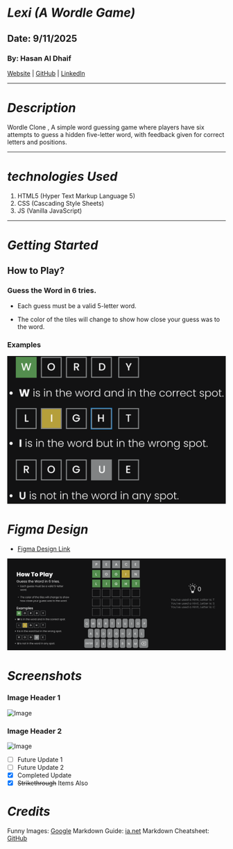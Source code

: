 # ***Lexi (A Wordle Game)***
## Date: 9/11/2025
### By: Hasan Al Dhaif
[Website](http://www.google.com) | [GitHub](https://github.com/izZERO) | [Linkedln](https://www.linkedin.com/in/hasan-aldhaif/)

***
# ***Description***
Wordle Clone , A simple word guessing game where players have six attempts to guess a hidden five-letter word, with feedback given for correct letters and positions.

***
# ***technologies Used***
1. HTML5 (Hyper Text Markup Language 5)
2. CSS (Cascading Style Sheets)
3. JS (Vanilla JavaScript)


***
# ***Getting Started***

## How to Play?
### Guess the Word in 6 tries.
* Each guess must be a valid 5-letter word.

* The color of the tiles will change to show how close your guess was to the word.

### Examples
![Examples](Examples.png)

# ***Figma Design***
* [Figma Design Link](https://www.figma.com/design/BLooE0P8JRU96lSwSwk0Ha/Untitled?node-id=0-1&t=kq2Y0WMfsb9eAgxH-1)

![Design](Design.png)

# ***Screenshots***
### Image Header 1

![Image](https://images.steamusercontent.com/ugc/2058758605644941949/CC09FA49330689F6F2E10627580258DF03DF0ED2/?imw=512&&ima=fit&impolicy=Letterbox&imcolor=%23000000&letterbox=false)

### Image Header 2

![Image](https://images.steamusercontent.com/ugc/2058758605644941949/CC09FA49330689F6F2E10627580258DF03DF0ED2/?imw=512&&ima=fit&impolicy=Letterbox&imcolor=%23000000&letterbox=false)

- [ ] Future Update 1
- [ ] Future Update 2
- [x] Completed Update
- [x] ~~Strikethrough~~ Items Also

# ***Credits***

Funny Images: [Google]()
Markdown Guide: [ia.net]()
Markdown Cheatsheet: [GitHub]()
